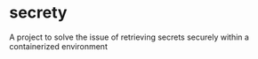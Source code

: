 # secrety
A project to solve the issue of retrieving secrets securely within a containerized environment

